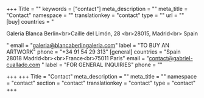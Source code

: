 +++
Title = ""
keywords = ["contact"]
meta_description = ""
meta_title = "Contact"
namespace = ""
translationkey = "contact"
type = ""
url = ""
[buy]
countries = "<p>Galeria Blanca Berlin&lt;br&gt;Caille del Limón, 28 &lt;br&gt;28015, Madrid&lt;br&gt; Spain</p>"
email = "galeria@blancaberlingaleria.com"
label = "TO BUY AN ARTWORK"
phone = "+34 91 54 29 313"
[general]
countries = "Spain<br>28018 Madrid&lt;br&gt;&lt;br&gt;France&lt;br&gt;75011 Paris"
email = "contact@gabriel-cuallado.com "
label = "FOR GENERAL INQUIRIES"
phone = ""

+++
+++ Title = "Contact" meta_description = "" meta_title = "" namespace = "contact" section = "contact" translationkey = "contact" type = "contact" +++